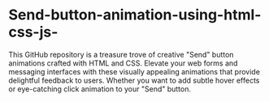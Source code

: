 # Send-button-animation-using-html-css-js-
This GitHub repository is a treasure trove of creative "Send" button animations crafted with HTML and CSS. Elevate your web forms and messaging interfaces with these visually appealing animations that provide delightful feedback to users. Whether you want to add subtle hover effects or eye-catching click animation to your "Send" button.
